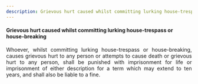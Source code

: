 ```yaml
---
description: Grievous hurt caused whilst committing lurking house-trespass or house-breaking
---
```


#### Grievous hurt caused whilst committing lurking house-trespass or house-breaking
<div style="text-align: justify">

Whoever, whilst committing lurking house-trespass or house-breaking, causes grievous hurt to any person or attempts to cause death or grievous hurt to any person, shall be punished with imprisonment for life or imprisonment of either description for a term which may extend to ten years, and shall also be liable to a fine.

</div>